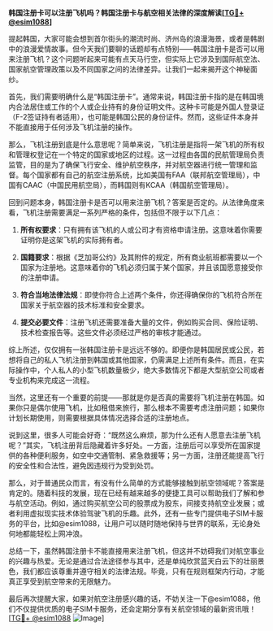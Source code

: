 **韩国注册卡可以注册飞机吗？韩国注册卡与航空相关法律的深度解读[[TG💪+ @esim1088](https://t.me/s/esim1088)]**

提起韩国，大家可能会想到首尔街头的潮流时尚、济州岛的浪漫海景，或者是韩剧中的浪漫爱情故事。但今天我们要聊的话题却有点特别——韩国注册卡是否可以用来注册飞机？这个问题听起来可能有点天马行空，但实际上它涉及到国际航空法、国家航空管理政策以及不同国家之间的法律差异。让我们一起来揭开这个神秘面纱。

首先，我们需要明确什么是“韩国注册卡”。通常来说，韩国注册卡指的是在韩国境内合法居住或工作的个人或企业持有的身份证明文件。这种卡可能是外国人登录证（F-2签证持有者适用），也可能是韩国公民的身份证件。然而，这些证件本身并不能直接用于任何涉及飞机注册的操作。

那么，飞机注册到底是什么意思呢？简单来说，飞机注册是指将一架飞机的所有权和管理权登记在一个特定的国家或地区的过程。这一过程由各国的民航管理局负责监管，目的是为了确保飞行安全、维护航空秩序，并对航空器进行统一管理和监督。每个国家都有自己的航空注册系统，比如美国有FAA（联邦航空管理局），中国有CAAC（中国民用航空局），而韩国则有KCAA（韩国航空管理局）。

回到问题本身，韩国注册卡是否可以用来注册飞机？答案是否定的。从法律角度来看，飞机注册需要满足一系列严格的条件，包括但不限于以下几点：

1. **所有权要求**：只有拥有该飞机的人或公司才有资格申请注册。这意味着你需要证明你是这架飞机的实际拥有者。
   
2. **国籍要求**：根据《芝加哥公约》及其附件的规定，所有商业航班都需要以一个国家为注册地。这意味着你的飞机必须归属于某个国家，并且该国愿意接受你的注册申请。

3. **符合当地法律法规**：即使你符合上述两个条件，你还得确保你的飞机符合所在国家关于航空器的技术标准和安全要求。

4. **提交必要文件**：注册飞机还需要准备大量的文件，例如购买合同、保险证明、技术检查报告等。这些文件必须经过严格的审核才能通过。

综上所述，仅仅拥有一张韩国注册卡是远远不够的。即便你是韩国居民或公民，若想将自己的私人飞机注册到韩国或其他国家，仍需满足上述所有条件。而且，在实际操作中，个人私人的小型飞机数量极少，绝大多数情况下都是大型航空公司或者专业机构来完成这一流程。

当然，这里还有一个重要的前提——那就是你是否真的需要将飞机注册在韩国。如果你只是偶尔使用飞机，比如租借来旅行，那么根本不需要考虑注册问题；如果你计划长期使用，则需要根据具体情况选择合适的注册地点。

说到这里，很多人可能会好奇：“既然这么麻烦，那为什么还有人愿意去注册飞机呢？”其实，飞机注册背后隐藏着许多好处。一方面，注册后可以享受所在国家提供的各种便利服务，如空中交通管制、紧急救援等；另一方面，注册还能提高飞行的安全性和合法性，避免因违规行为受到处罚。

那么，对于普通民众而言，有没有什么简单的方式能够接触到航空领域呢？答案是肯定的。随着科技的发展，现在已经有越来越多的便捷工具可以帮助我们了解和参与航空活动。例如，通过购买航空公司的股票成为股东，间接支持航空业发展；或者利用虚拟现实技术体验驾驶飞机的乐趣。此外，还有一些专门提供电子SIM卡服务的平台，比如@esim1088，让用户可以随时随地保持与世界的联系，无论身处何地都能轻松上网冲浪。

总结一下，虽然韩国注册卡不能直接用来注册飞机，但这并不妨碍我们对航空事业的兴趣与热爱。无论是通过合法途径参与其中，还是单纯欣赏蓝天白云下的壮丽景色，我们都应该尊重并遵守相关的法律法规。毕竟，只有在规则框架内行动，才能真正享受到航空带来的无限魅力。

最后再次提醒大家，如果对航空注册感兴趣的话，不妨关注一下@esim1088，他们不仅提供优质的电子SIM卡服务，还会定期分享有关航空领域的最新资讯哦！[[TG💪+ @esim1088](https://t.me/s/esim1088) ![Image](https://i.postimg.cc/4NQfJmqS/Snipaste-2025-05-13-00-14-12.png)]